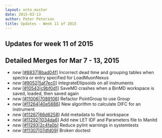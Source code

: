 ```yaml
---
layout: onto_master
date: 2015-03-13
author: Peter Peterson
title: Updates - Week 11 of 2015
---
```

Updates for week 11 of 2015
---------------------------

Detailed Merges for Mar 7 - 13, 2015
------------------------------------
* *new* \[[#8837](http://trac.mantidproject.org/mantid/ticket/8837)\|[8bad04f](https://github.com/mantidproject/mantid/commit/8bad04fb7b17523c19d6df54b0ec77068171b440)\] Incorrect dead time and grouping tables when spectra or entry specified for LoadMuonNexus
* *new* \[[#9052](http://trac.mantidproject.org/mantid/ticket/9052)\|[5af7ec0](https://github.com/mantidproject/mantid/commit/5af7ec03debfc1a40cc03cf527e400d2d3dcef16)\] IntegrateEllipsoids on all instruments
* *new* \[[#10543](http://trac.mantidproject.org/mantid/ticket/10543)\|[c9bf0d1](https://github.com/mantidproject/mantid/commit/c9bf0d1acd8b871e069803abeb15a658694b059b)\] SaveMD crashes when a BinMD workspace is saved, loaded, then saved again
* *new* \[[#11006](http://trac.mantidproject.org/mantid/ticket/11006)\|[7089106](https://github.com/mantidproject/mantid/commit/7089106ad581b923b8d89d306ad10d9d9deef60a)\] Refactor PointGroup to use Group
* *new* \[[#11264](http://trac.mantidproject.org/mantid/ticket/11264)\|[40e5686](https://github.com/mantidproject/mantid/commit/40e5686e2dfb955e29bce57dc991eba86297a9f3)\] New algorithm to calculate DIFC for an instrument
* *new* \[[#11267](http://trac.mantidproject.org/mantid/ticket/11267)\|[66d6258](https://github.com/mantidproject/mantid/commit/66d62581d9dc4b1f1c0da9152135c5884c51e8ad)\] Add metadata to final workspace
* *new* \[[#11292](http://trac.mantidproject.org/mantid/ticket/11292)\|[1034da6](https://github.com/mantidproject/mantid/commit/1034da6bb4c4e9b46b005b5e640ab113f3db064f)\] Add new LET IDF and Parameters file to Manitd
* *new* \[[#11293](http://trac.mantidproject.org/mantid/ticket/11293)\|[2c4fa0b](https://github.com/mantidproject/mantid/commit/2c4fa0b27088e4b82fbe0401331f9ed57fdedbcd)\] Reduce pylint warnings in systemtests
* *new* \[[#11307](http://trac.mantidproject.org/mantid/ticket/11307)\|[07dfd09](https://github.com/mantidproject/mantid/commit/07dfd09acb9c3fd365e10b2035599af4442ed5b4)\] Broken doctest
